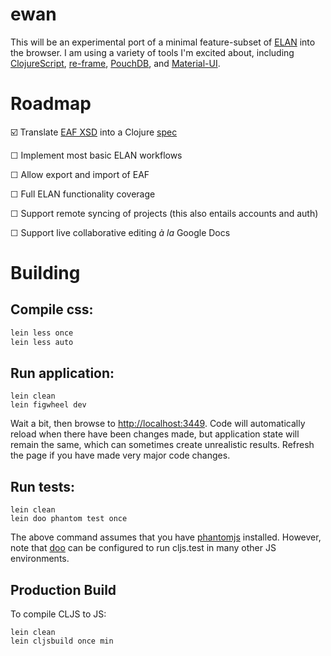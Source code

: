 # ewan

This will be an experimental port of a minimal feature-subset of [ELAN](https://tla.mpi.nl/tools/tla-tools/elan/) into the browser. I am using a variety of tools I'm excited about, including [ClojureScript](https://clojurescript.org/),  [re-frame](https://github.com/Day8/re-frame), [PouchDB](https://pouchdb.com/), and [Material-UI](http://www.material-ui.com/).

# Roadmap

☑️ Translate [EAF XSD](http://www.mpi.nl/tools/elan/EAFv3.0.xsd) into a Clojure [spec](https://clojure.org/guides/spec)

☐ Implement most basic ELAN workflows

☐ Allow export and import of EAF

☐ Full ELAN functionality coverage

☐ Support remote syncing of projects (this also entails accounts and auth)

☐ Support live collaborative editing *à la* Google Docs

# Building

## Compile css:

```sh
lein less once 
lein less auto
```

## Run application:

```
lein clean
lein figwheel dev
```

Wait a bit, then browse to [http://localhost:3449](http://localhost:3449). Code will automatically reload when there have been changes made, but application state will remain the same, which can sometimes create unrealistic results. Refresh the page if you have made very major code changes.

## Run tests:

```
lein clean
lein doo phantom test once
```

The above command assumes that you have [phantomjs](https://www.npmjs.com/package/phantomjs) installed. However, note that [doo](https://github.com/bensu/doo) can be configured to run cljs.test in many other JS environments.

## Production Build

To compile CLJS to JS:

```
lein clean
lein cljsbuild once min
```
